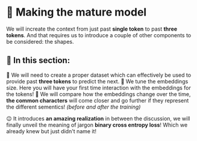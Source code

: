 # 🌳 Making the mature model

We will increate the context from just past **single token** to past **three tokens**. And that requires us to introduce a couple of other components to be considered: the shapes.

## 📔 In this section:

📂 We will need to create a proper dataset which can effectively be used to provide past **three tokens** to predict the next.
🧩 We tune the embeddings size. Here you will have your first time interaction with the embeddings for the tokens!
🧐 We will compare how the embeddings change over the time, **the common characters** will come closer and go further if they represent the different sementics! *(before and after the training)*

😉 It introduces **an amazing realization** in between the discussion, we will finally unveil the meaning of jargon **binary cross entropy loss**! Which we already knew but just didn't name it!
